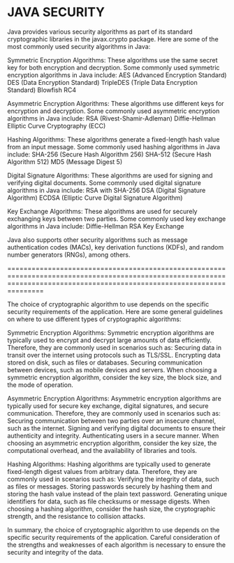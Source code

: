# JAVA SECURITY

Java provides various security algorithms as part of its standard cryptographic libraries in the javax.crypto package. Here are some of the most commonly used security algorithms in Java:

Symmetric Encryption Algorithms:
These algorithms use the same secret key for both encryption and decryption. Some commonly used symmetric encryption algorithms in Java include:
    AES (Advanced Encryption Standard)
    DES (Data Encryption Standard)
    TripleDES (Triple Data Encryption Standard)
    Blowfish
    RC4

Asymmetric Encryption Algorithms: 
These algorithms use different keys for encryption and decryption. Some commonly used asymmetric encryption algorithms in Java include:
    RSA (Rivest-Shamir-Adleman)
    Diffie-Hellman
    Elliptic Curve Cryptography (ECC)

Hashing Algorithms: 
These algorithms generate a fixed-length hash value from an input message. Some commonly used hashing algorithms in Java include:
    SHA-256 (Secure Hash Algorithm 256)
    SHA-512 (Secure Hash Algorithm 512)
    MD5 (Message Digest 5)

Digital Signature Algorithms:
These algorithms are used for signing and verifying digital documents. Some commonly used digital signature algorithms in Java include:
    RSA with SHA-256
    DSA (Digital Signature Algorithm)
    ECDSA (Elliptic Curve Digital Signature Algorithm)

Key Exchange Algorithms: 
These algorithms are used for securely exchanging keys between two parties. Some commonly used key exchange algorithms in Java include:
    Diffie-Hellman
    RSA Key Exchange

Java also supports other security algorithms such as message authentication codes (MACs), key derivation functions (KDFs), and random number generators (RNGs), among others.

===========================================================================================================================================================================

The choice of cryptographic algorithm to use depends on the specific security requirements of the application. Here are some general guidelines on where to use different types of cryptographic algorithms:

Symmetric Encryption Algorithms:
Symmetric encryption algorithms are typically used to encrypt and decrypt large amounts of data efficiently. Therefore, they are commonly used in scenarios such as:
Securing data in transit over the internet using protocols such as TLS/SSL.
Encrypting data stored on disk, such as files or databases.
Securing communication between devices, such as mobile devices and servers.
When choosing a symmetric encryption algorithm, consider the key size, the block size, and the mode of operation.

Asymmetric Encryption Algorithms:
Asymmetric encryption algorithms are typically used for secure key exchange, digital signatures, and secure communication. Therefore, they are commonly used in scenarios such as:
Securing communication between two parties over an insecure channel, such as the internet.
Signing and verifying digital documents to ensure their authenticity and integrity.
Authenticating users in a secure manner.
When choosing an asymmetric encryption algorithm, consider the key size, the computational overhead, and the availability of libraries and tools.

Hashing Algorithms:
Hashing algorithms are typically used to generate fixed-length digest values from arbitrary data. Therefore, they are commonly used in scenarios such as:
Verifying the integrity of data, such as files or messages.
Storing passwords securely by hashing them and storing the hash value instead of the plain text password.
Generating unique identifiers for data, such as file checksums or message digests.
When choosing a hashing algorithm, consider the hash size, the cryptographic strength, and the resistance to collision attacks.

In summary, the choice of cryptographic algorithm to use depends on the specific security requirements of the application. Careful consideration of the strengths and weaknesses of each algorithm is necessary to ensure the security and integrity of the data.